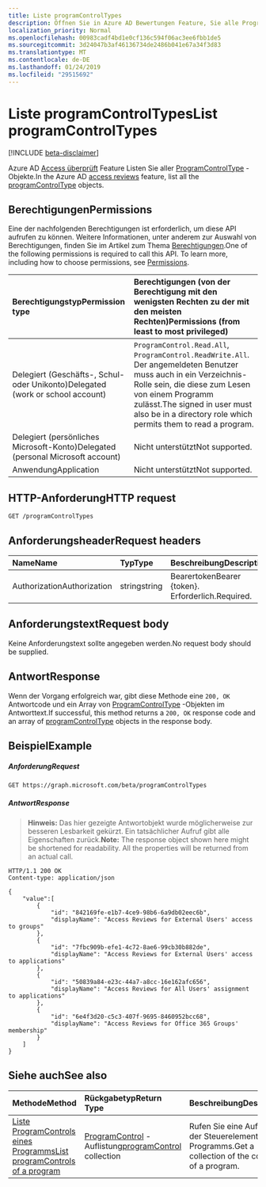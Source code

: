 ```yaml
---
title: Liste programControlTypes
description: Öffnen Sie in Azure AD Bewertungen Feature, Sie alle ProgramControlType Objekte auflisten.
localization_priority: Normal
ms.openlocfilehash: 00983cadf4bd1e0cf136c594f06ac3ee6fbb1de5
ms.sourcegitcommit: 3d24047b3af46136734de2486b041e67a34f3d83
ms.translationtype: MT
ms.contentlocale: de-DE
ms.lasthandoff: 01/24/2019
ms.locfileid: "29515692"
---
```

# <a name="list-programcontroltypes"></a><span data-ttu-id="b34b1-103">Liste programControlTypes</span><span class="sxs-lookup"><span data-stu-id="b34b1-103">List programControlTypes</span></span>

[!INCLUDE [beta-disclaimer](../../includes/beta-disclaimer.md)]

<span data-ttu-id="b34b1-104">Azure AD [Access überprüft](../resources/accessreviews-root.md) Feature Listen Sie aller [ProgramControlType](../resources/programcontroltype.md) -Objekte.</span><span class="sxs-lookup"><span data-stu-id="b34b1-104">In the Azure AD [access reviews](../resources/accessreviews-root.md) feature, list all the [programControlType](../resources/programcontroltype.md) objects.</span></span>
## <a name="permissions"></a><span data-ttu-id="b34b1-105">Berechtigungen</span><span class="sxs-lookup"><span data-stu-id="b34b1-105">Permissions</span></span>
<span data-ttu-id="b34b1-p101">Eine der nachfolgenden Berechtigungen ist erforderlich, um diese API aufrufen zu können. Weitere Informationen, unter anderem zur Auswahl von Berechtigungen, finden Sie im Artikel zum Thema [Berechtigungen](/graph/permissions-reference).</span><span class="sxs-lookup"><span data-stu-id="b34b1-p101">One of the following permissions is required to call this API. To learn more, including how to choose permissions, see [Permissions](/graph/permissions-reference).</span></span>

|<span data-ttu-id="b34b1-108">Berechtigungstyp</span><span class="sxs-lookup"><span data-stu-id="b34b1-108">Permission type</span></span>                        | <span data-ttu-id="b34b1-109">Berechtigungen (von der Berechtigung mit den wenigsten Rechten zu der mit den meisten Rechten)</span><span class="sxs-lookup"><span data-stu-id="b34b1-109">Permissions (from least to most privileged)</span></span>              |
|:--------------------------------------|:---------------------------------------------------------|
|<span data-ttu-id="b34b1-110">Delegiert (Geschäfts-, Schul- oder Unikonto)</span><span class="sxs-lookup"><span data-stu-id="b34b1-110">Delegated (work or school account)</span></span>     | <span data-ttu-id="b34b1-111">`ProgramControl.Read.All`, `ProgramControl.ReadWrite.All`.</span><span class="sxs-lookup"><span data-stu-id="b34b1-111"></span></span>  <span data-ttu-id="b34b1-112">Der angemeldeten Benutzer muss auch in ein Verzeichnis-Rolle sein, die diese zum Lesen von einem Programm zulässt.</span><span class="sxs-lookup"><span data-stu-id="b34b1-112">The signed in user must also be in a directory role which permits them to read a program.</span></span> |
|<span data-ttu-id="b34b1-113">Delegiert (persönliches Microsoft-Konto)</span><span class="sxs-lookup"><span data-stu-id="b34b1-113">Delegated (personal Microsoft account)</span></span> | <span data-ttu-id="b34b1-114">Nicht unterstützt</span><span class="sxs-lookup"><span data-stu-id="b34b1-114">Not supported.</span></span> |
|<span data-ttu-id="b34b1-115">Anwendung</span><span class="sxs-lookup"><span data-stu-id="b34b1-115">Application</span></span>                            | <span data-ttu-id="b34b1-116">Nicht unterstützt</span><span class="sxs-lookup"><span data-stu-id="b34b1-116">Not supported.</span></span> |

## <a name="http-request"></a><span data-ttu-id="b34b1-117">HTTP-Anforderung</span><span class="sxs-lookup"><span data-stu-id="b34b1-117">HTTP request</span></span>
<!-- { "blockType": "ignored" } -->
```http
GET /programControlTypes
```
## <a name="request-headers"></a><span data-ttu-id="b34b1-118">Anforderungsheader</span><span class="sxs-lookup"><span data-stu-id="b34b1-118">Request headers</span></span>
| <span data-ttu-id="b34b1-119">Name</span><span class="sxs-lookup"><span data-stu-id="b34b1-119">Name</span></span>         | <span data-ttu-id="b34b1-120">Typ</span><span class="sxs-lookup"><span data-stu-id="b34b1-120">Type</span></span>        | <span data-ttu-id="b34b1-121">Beschreibung</span><span class="sxs-lookup"><span data-stu-id="b34b1-121">Description</span></span> |
|:-------------|:------------|:------------|
| <span data-ttu-id="b34b1-122">Authorization</span><span class="sxs-lookup"><span data-stu-id="b34b1-122">Authorization</span></span> | <span data-ttu-id="b34b1-123">string</span><span class="sxs-lookup"><span data-stu-id="b34b1-123">string</span></span> | <span data-ttu-id="b34b1-124">Bearertoken</span><span class="sxs-lookup"><span data-stu-id="b34b1-124">Bearer \{token\}.</span></span> <span data-ttu-id="b34b1-125">Erforderlich.</span><span class="sxs-lookup"><span data-stu-id="b34b1-125">Required.</span></span> |

## <a name="request-body"></a><span data-ttu-id="b34b1-126">Anforderungstext</span><span class="sxs-lookup"><span data-stu-id="b34b1-126">Request body</span></span>
<span data-ttu-id="b34b1-127">Keine Anforderungstext sollte angegeben werden.</span><span class="sxs-lookup"><span data-stu-id="b34b1-127">No request body should be supplied.</span></span>

## <a name="response"></a><span data-ttu-id="b34b1-128">Antwort</span><span class="sxs-lookup"><span data-stu-id="b34b1-128">Response</span></span>
<span data-ttu-id="b34b1-129">Wenn der Vorgang erfolgreich war, gibt diese Methode eine `200, OK` Antwortcode und ein Array von [ProgramControlType](../resources/programcontroltype.md) -Objekten im Antworttext.</span><span class="sxs-lookup"><span data-stu-id="b34b1-129">If successful, this method returns a `200, OK` response code and an array of [programControlType](../resources/programcontroltype.md) objects in the response body.</span></span>

## <a name="example"></a><span data-ttu-id="b34b1-130">Beispiel</span><span class="sxs-lookup"><span data-stu-id="b34b1-130">Example</span></span>
##### <a name="request"></a><span data-ttu-id="b34b1-131">Anforderung</span><span class="sxs-lookup"><span data-stu-id="b34b1-131">Request</span></span>

<!-- {
  "blockType": "request",
  "name": "get_programcontroltype"
}-->
```http
GET https://graph.microsoft.com/beta/programControlTypes
```

##### <a name="response"></a><span data-ttu-id="b34b1-132">Antwort</span><span class="sxs-lookup"><span data-stu-id="b34b1-132">Response</span></span>
><span data-ttu-id="b34b1-p104">**Hinweis:** Das hier gezeigte Antwortobjekt wurde möglicherweise zur besseren Lesbarkeit gekürzt. Ein tatsächlicher Aufruf gibt alle Eigenschaften zurück.</span><span class="sxs-lookup"><span data-stu-id="b34b1-p104">**Note:** The response object shown here might be shortened for readability. All the properties will be returned from an actual call.</span></span>
<!-- {
  "blockType": "response",
  "truncated": true,
  "@odata.type": "microsoft.graph.programControlType",
    "isCollection": true
} -->
```http
HTTP/1.1 200 OK
Content-type: application/json

{
    "value":[
        {
            "id": "842169fe-e1b7-4ce9-98b6-6a9db02eec6b",
            "displayName": "Access Reviews for External Users' access to groups"
        },
        {
            "id": "7fbc909b-efe1-4c72-8ae6-99cb30b882de",
            "displayName": "Access Reviews for External Users' access to applications"
        },
        {
            "id": "50839a84-e23c-44a7-a8cc-16e162afc656",
            "displayName": "Access Reviews for All Users' assignment to applications"
        },
        {
            "id": "6e4f3d20-c5c3-407f-9695-8460952bcc68",
            "displayName": "Access Reviews for Office 365 Groups' membership"
        }
    ]
}

```

## <a name="see-also"></a><span data-ttu-id="b34b1-135">Siehe auch</span><span class="sxs-lookup"><span data-stu-id="b34b1-135">See also</span></span>

| <span data-ttu-id="b34b1-136">Methode</span><span class="sxs-lookup"><span data-stu-id="b34b1-136">Method</span></span>           | <span data-ttu-id="b34b1-137">Rückgabetyp</span><span class="sxs-lookup"><span data-stu-id="b34b1-137">Return Type</span></span>    |<span data-ttu-id="b34b1-138">Beschreibung</span><span class="sxs-lookup"><span data-stu-id="b34b1-138">Description</span></span>|
|:---------------|:--------|:----------|
|[<span data-ttu-id="b34b1-139">Liste ProgramControls eines Programms</span><span class="sxs-lookup"><span data-stu-id="b34b1-139">List programControls of a program</span></span>](program-listcontrols.md) |     <span data-ttu-id="b34b1-140">[ProgramControl](../resources/programcontrol.md) -Auflistung</span><span class="sxs-lookup"><span data-stu-id="b34b1-140">[programControl](../resources/programcontrol.md) collection</span></span>|    <span data-ttu-id="b34b1-141">Rufen Sie eine Auflistung der Steuerelemente eines Programms.</span><span class="sxs-lookup"><span data-stu-id="b34b1-141">Get a collection of the controls of a program.</span></span>|


<!--
{
  "type": "#page.annotation",
  "description": "List program control types",
  "keywords": "",
  "section": "documentation",
  "tocPath": "",
  "suppressions": [
    "Error: /api-reference/beta/api/programcontroltype-list.md:\r\n      Exception processing links.\r\n    System.ArgumentException: Link Definition was null. Link text: !INCLUDE [beta-disclaimer](../../includes/beta-disclaimer.md)\r\n      at ApiDoctor.Validation.DocFile.get_LinkDestinations()\r\n      at ApiDoctor.Validation.DocSet.ValidateLinks(Boolean includeWarnings, String[] relativePathForFiles, IssueLogger issues, Boolean requireFilenameCaseMatch, Boolean printOrphanedFiles)"
  ]
}
-->
